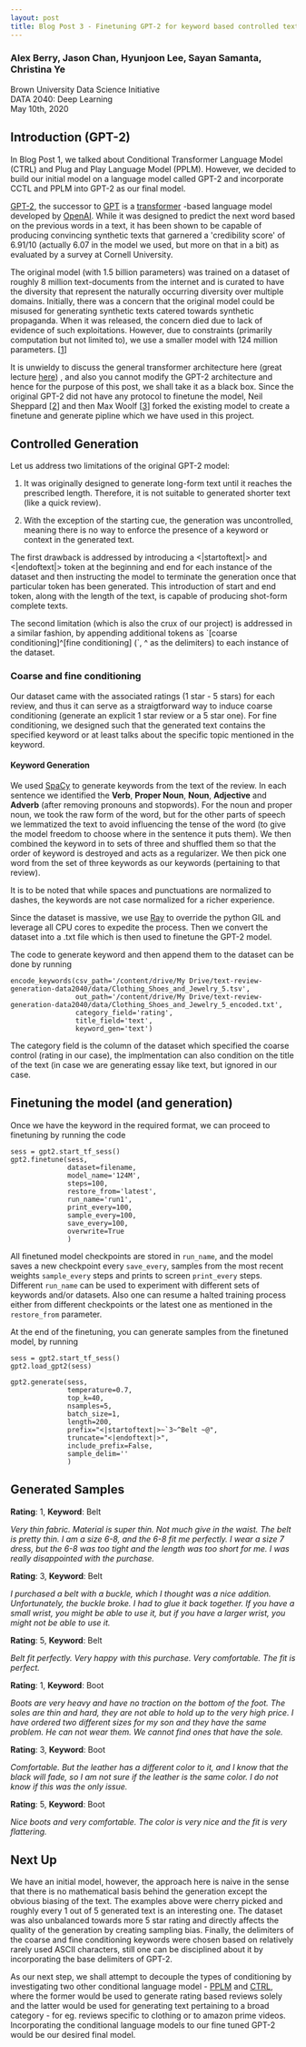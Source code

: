 ```yaml
---
layout: post
title: Blog Post 3 - Finetuning GPT-2 for keyword based controlled text generation.
---
```


### Alex Berry, Jason Chan, Hyunjoon Lee, Sayan Samanta, Christina Ye
Brown University Data Science Initiative  
DATA 2040: Deep Learning  
May 10th, 2020

## Introduction (GPT-2)

In Blog Post 1, we talked about Conditional Transformer Language Model (CTRL) and Plug and Play Language Model (PPLM). However, we decided to build our initial model on a language model called GPT-2 and incorporate CCTL and PPLM into GPT-2 as our final model.

[GPT-2](https://openai.com/blog/better-language-models/), the successor to [GPT](https://openai.com/blog/language-unsupervised/) is a [transformer](https://arxiv.org/abs/1706.03762) -based language model developed by [OpenAI](https://openai.com/). While it was designed to predict the next word based on the previous words in a text, it has been shown to be capable of producing convincing synthetic texts that garnered a 'credibility score' of 6.91/10 (actually 6.07 in the model we used, but more on that in a bit) as evaluated by a survey at Cornell University.

The original model (with 1.5 billion parameters) was trained on a dataset of roughly 8 million text-documents from the internet and is curated to have the diversity that represent the naturally occurring diversity over multiple domains. Initially, there was a concern that the original model could be misused for generating synthetic texts catered towards synthetic propaganda. When it was released, the concern died due to lack of evidence of such exploitations. However, due to constraints (primarily computation but not limited to), we use a smaller model with 124 million parameters. [[1](https://openai.com/blog/gpt-2-1-5b-release/)]

It is unwieldy to discuss the general transformer architecture here (great lecture [here](https://jalammar.github.io/illustrated-gpt2/)) , and also you cannot modify the GPT-2 architecture and hence for the purpose of this post, we shall take it as a black box. Since the original GPT-2 did not have any protocol to finetune the model, Neil Sheppard [[2](https://github.com/nshepperd/gpt-2)] and then Max Woolf [[3](https://github.com/minimaxir/gpt-2-simple)] forked the existing model to create a finetune and generate pipline which we have used in this project.

## Controlled Generation

Let us address two limitations of the original GPT-2 model:

1. It was originally designed to generate long-form text until it reaches the prescribed length. Therefore, it is not suitable to generated shorter text (like a quick review).

2. With the exception of the starting cue, the generation was uncontrolled, meaning there is no way to enforce the presence of a keyword or context in the generated text.

The first drawback is addressed by introducing a <\|startoftext\|> and <\|endoftext\|> token at the beginning and end for each instance of the dataset and then instructing the model to terminate the generation once that particular token has been generated. This introduction of start and end token, along with the length of the text, is capable of producing shot-form complete texts.

The second limitation (which is also the crux of our project) is addressed in a similar fashion, by appending additional tokens as \`[coarse conditioning]^[fine conditioning] (\`, ^ as the delimiters) to each instance of the dataset.

### Coarse and fine conditioning

Our dataset came with the associated ratings (1 star - 5 stars) for each review, and thus it can serve as a straigtforward way to induce coarse conditioning (generate an explicit 1 star review or a 5 star one). For fine conditioning, we designed such that the generated text contains the specified keyword or at least talks about the specific topic mentioned in the keyword.

#### Keyword Generation

We used [SpaCy](https://spacy.io/) to generate keywords from the text of the review. In each sentence we identified the **Verb**, **Proper Noun**, **Noun**, **Adjective** and **Adverb** (after removing pronouns and stopwords). For the noun and proper noun, we took the raw form of the word, but for the other parts of speech we lemmatized the text to avoid influencing the tense of the word (to give the model freedom to choose where in the sentence it puts them). We then combined the keyword in to sets of three and shuffled them so that the order of keyword is destroyed and acts as a regularizer. We then pick one word from the set of three keywords as our keywords (pertaining to that review).

It is to be noted that while spaces and punctuations are normalized to dashes, the keywords are not case normalized for a richer experience.

Since the dataset is massive, we use [Ray](https://github.com/ray-project/ray) to override the python GIL and leverage all CPU cores to expedite the process. Then we convert the dataset into a .txt file which is then used to finetune the GPT-2 model.

The code to generate keyword and then append them to the dataset can be done by running

	encode_keywords(csv_path='/content/drive/My Drive/text-review-generation-data2040/data/Clothing_Shoes_and_Jewelry_5.tsv',
	                out_path='/content/drive/My Drive/text-review-generation-data2040/data/Clothing_Shoes_and_Jewelry_5_encoded.txt',
	                category_field='rating',
	                title_field='text',
	                keyword_gen='text') 
	            
The category field is the column of the dataset which specified the coarse control (rating in our case), the implmentation can also condition on the title of the text (in case we are generating essay like text, but ignored in our case.

## Finetuning the model (and generation)

Once we have the keyword in the required format, we can proceed to finetuning by running the code

	sess = gpt2.start_tf_sess()
	gpt2.finetune(sess,
	              dataset=filename,
	              model_name='124M',
	              steps=100,
	              restore_from='latest',
	              run_name='run1',
	              print_every=100,
	              sample_every=100,
	              save_every=100,
	              overwrite=True
	              )

All finetuned model checkpoints are stored in ``run_name``,  and the model saves a new checkpoint every ``save_every``, samples from the most recent weights ``sample_every`` steps and prints to screen ``print_every`` steps. Different ``run_name`` can be used to experiment with different sets of keywords and/or datasets. Also one can resume a halted training process either from different checkpoints or the latest one as mentioned in the ``restore_from`` parameter.

At the end of the finetuning, you can generate samples from the finetuned model, by running

	sess = gpt2.start_tf_sess()
	gpt2.load_gpt2(sess)
	
	gpt2.generate(sess,
	              temperature=0.7,
	              top_k=40,
	              nsamples=5,
	              batch_size=1,
	              length=200,
	              prefix="<|startoftext|>~`3~^Belt ~@",
	              truncate="<|endoftext|>",
	              include_prefix=False,
	              sample_delim=''
	              )

## Generated Samples

**Rating**: 1, **Keyword**: Belt

*Very thin fabric. Material is super thin. Not much give in the waist. The belt is pretty thin. I am a size 6-8, and the 6-8 fit me perfectly. I wear a size 7 dress, but the 6-8 was too tight and the length was too short for me. I was really disappointed with the purchase.*

**Rating**: 3, **Keyword**: Belt

*I purchased a belt with a buckle, which I thought was a nice addition. Unfortunately, the buckle broke. I had to glue it back together. If you have a small wrist, you might be able to use it, but if you have a larger wrist, you might not be able to use it.*

**Rating**: 5, **Keyword**: Belt

*Belt fit perfectly. Very happy with this purchase. Very comfortable. The fit is perfect.*

**Rating**: 1, **Keyword**: Boot

*Boots are very heavy and have no traction on the bottom of the foot. The soles are thin and hard, they are not able to hold up to the very high price. I have ordered two different sizes for my son and they have the same problem. He can not wear them. We cannot find ones that have the sole.*

**Rating**: 3, **Keyword**: Boot

*Comfortable. But the leather has a different color to it, and I know that the black will fade, so I am not sure if the leather is the same color. I do not know if this was the only issue.*

**Rating**: 5, **Keyword**: Boot

*Nice boots and very comfortable. The color is very nice and the fit is very flattering.*


## Next Up

We have an initial model, however, the approach here is naive in the sense that there is no mathematical basis behind the generation except the obvious biasing of the text. The examples above were cherry picked and roughly every 1 out of 5 generated text is an interesting one. The dataset was also unbalanced towards more 5 star rating and directly affects the quality of the generation by creating sampling bias. Finally, the delimiters of the coarse and fine conditioning keywords were chosen based on relatively rarely used ASCII characters, still one can be disciplined about it by incorporating the base delimiters of GPT-2. 

As our next step, we shall attempt to decouple the types of conditioning by investigating two other conditional language model - [PPLM](https://github.com/uber-research/PPLM)  and [CTRL](https://github.com/salesforce/ctrl), where the former would be used to generate rating based reviews solely and the latter would be used for generating text pertaining to a broad category - for eg. reviews specific to clothing or to amazon prime videos. Incorporating the conditional language models to our fine tuned GPT-2 would be our desired final model.


